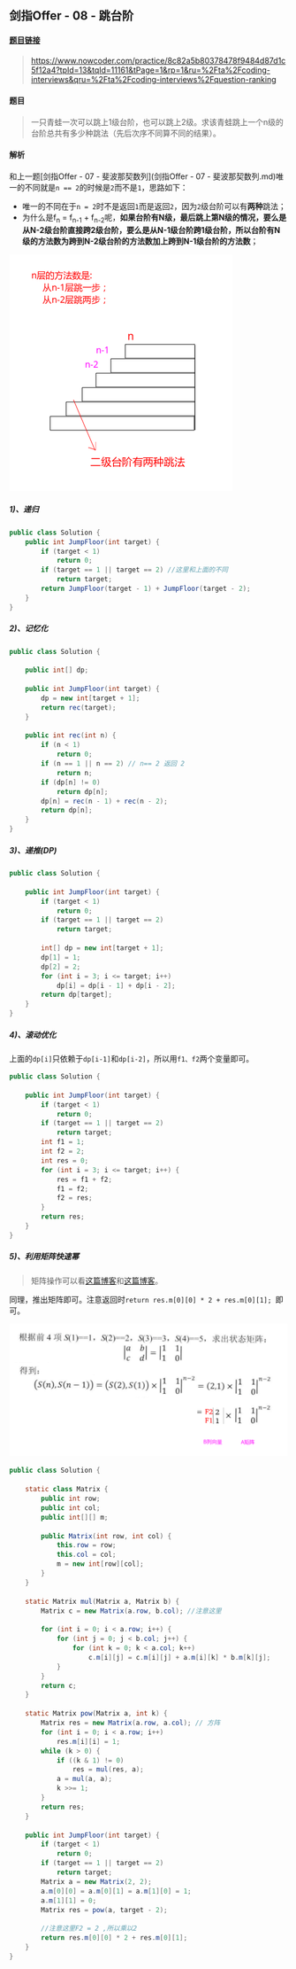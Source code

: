 ## 剑指Offer - 08 - 跳台阶

#### [题目链接](https://www.nowcoder.com/practice/8c82a5b80378478f9484d87d1c5f12a4?tpId=13&tqId=11161&tPage=1&rp=1&ru=%2Fta%2Fcoding-interviews&qru=%2Fta%2Fcoding-interviews%2Fquestion-ranking)

> https://www.nowcoder.com/practice/8c82a5b80378478f9484d87d1c5f12a4?tpId=13&tqId=11161&tPage=1&rp=1&ru=%2Fta%2Fcoding-interviews&qru=%2Fta%2Fcoding-interviews%2Fquestion-ranking

#### 题目

> 一只青蛙一次可以跳上1级台阶，也可以跳上2级。求该青蛙跳上一个n级的台阶总共有多少种跳法（先后次序不同算不同的结果）。

#### 解析

和上一题[剑指Offer - 07 - 斐波那契数列](剑指Offer - 07 - 斐波那契数列.md)唯一的不同就是`n == 2`的时候是`2`而不是`1`，思路如下：

* 唯一的不同在于`n = 2`时不是返回`1`而是返回`2`，因为`2`级台阶可以有**两种**跳法；
* 为什么是f<sub>n</sub> = f<sub>n-1</sub> + f<sub>n-2</sub>呢，**如果台阶有N级，最后跳上第N级的情况，要么是从N-2级台阶直接跨2级台阶，要么是从N-1级台阶跨1级台阶，所以台阶有N级的方法数为跨到N-2级台阶的方法数加上跨到N-1级台阶的方法数**；

![](images/09_s.png)

##### 1)、递归

```java
public class Solution {
    public int JumpFloor(int target) {
        if (target < 1)
            return 0;
        if (target == 1 || target == 2) //这里和上面的不同
            return target;
        return JumpFloor(target - 1) + JumpFloor(target - 2);
    }
}
```

##### 2)、记忆化

```java
public class Solution {

    public int[] dp;

    public int JumpFloor(int target) {
        dp = new int[target + 1];
        return rec(target);
    }

    public int rec(int n) {
        if (n < 1)
            return 0;
        if (n == 1 || n == 2) // n== 2 返回 2
            return n;
        if (dp[n] != 0)
            return dp[n];
        dp[n] = rec(n - 1) + rec(n - 2);
        return dp[n];
    }
}
```

##### 3)、递推(DP)

```java
public class Solution {

    public int JumpFloor(int target) {
        if (target < 1)
            return 0;
        if (target == 1 || target == 2)
            return target;

        int[] dp = new int[target + 1];
        dp[1] = 1;
        dp[2] = 2;
        for (int i = 3; i <= target; i++)
            dp[i] = dp[i - 1] + dp[i - 2];
        return dp[target];
    }
}
```

##### 4)、滚动优化

上面的`dp[i]`只依赖于`dp[i-1]`和`dp[i-2]`，所以用`f1、f2`两个变量即可。

```java
public class Solution {

    public int JumpFloor(int target) {
        if (target < 1)
            return 0;
        if (target == 1 || target == 2)
            return target;
        int f1 = 1;
        int f2 = 2;
        int res = 0;
        for (int i = 3; i <= target; i++) {
            res = f1 + f2;
            f1 = f2;
            f2 = res;
        }
        return res;
    }
}
```

##### 5)、利用矩阵快速幂

>  矩阵操作可以看[这篇博客](https://blog.csdn.net/zxzxzx0119/article/details/82822588)和[这篇博客](https://blog.csdn.net/zxzxzx0119/article/details/82816131)。

同理，推出矩阵即可。注意返回时`return res.m[0][0] * 2 + res.m[0][1]; `即可。

![](images/08_s.png)

```java
public class Solution {

    static class Matrix {
        public int row;
        public int col;
        public int[][] m;

        public Matrix(int row, int col) {
            this.row = row;
            this.col = col;
            m = new int[row][col];
        }
    }

    static Matrix mul(Matrix a, Matrix b) {
        Matrix c = new Matrix(a.row, b.col); //注意这里

        for (int i = 0; i < a.row; i++) {
            for (int j = 0; j < b.col; j++) {
                for (int k = 0; k < a.col; k++)
                    c.m[i][j] = c.m[i][j] + a.m[i][k] * b.m[k][j];
            }
        }
        return c;
    }

    static Matrix pow(Matrix a, int k) {
        Matrix res = new Matrix(a.row, a.col); // 方阵
        for (int i = 0; i < a.row; i++)
            res.m[i][i] = 1;
        while (k > 0) {
            if ((k & 1) != 0)
                res = mul(res, a);
            a = mul(a, a);
            k >>= 1;
        }
        return res;
    }

    public int JumpFloor(int target) {
        if (target < 1)
            return 0;
        if (target == 1 || target == 2)
            return target;
        Matrix a = new Matrix(2, 2);
        a.m[0][0] = a.m[0][1] = a.m[1][0] = 1;
        a.m[1][1] = 0;
        Matrix res = pow(a, target - 2);

        //注意这里F2 = 2 ,所以乘以2
        return res.m[0][0] * 2 + res.m[0][1]; 
    }
}
```